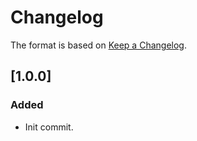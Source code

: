 # Changelog
The format is based on [Keep a Changelog](https://keepachangelog.com/en/1.0.0/).

## [1.0.0]
### Added
- Init commit.

